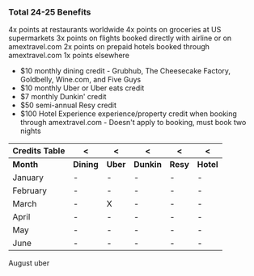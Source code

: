 ### Total 24-25 Benefits

4x points at restaurants worldwide
4x points on groceries at US supermarkets
3x points on flights booked directly with airline or on amextravel.com
2x points on prepaid hotels booked through amextravel.com
1x points elsewhere

- $10 monthly dining credit - Grubhub, The Cheesecake Factory, Goldbelly, Wine.com, and Five Guys
- $10 monthly Uber or Uber eats credit
- $7 monthly Dunkin' credit
- $50 semi-annual Resy credit 
- $100 Hotel Experience experience/property credit when booking through amextravel.com - Doesn't apply to booking, must book two nights


| Credits Table | <          | <        | <          | <        | <         |
| ------------- | ---------- | -------- | ---------- | -------- | --------- |
| **Month**     | **Dining** | **Uber** | **Dunkin** | **Resy** | **Hotel** |
| January       | -          | -        | -          | -        | -         |
| February      | -          | -        | -          | -        | -         |
| March         | -          | X        | -          | -        | -         |
| April         | -          | -        | -          | -        | -         |
| May           | -          | -        | -          | -        | -         |
| June          | -          | -        | -          | -        | -         |
August uber


